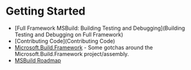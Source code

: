 # Getting Started

* [Full Framework MSBuild: Building Testing and Debugging](Building Testing and Debugging on Full Framework)
* [Contributing Code](Contributing Code)
* [Microsoft.Build.Framework](Microsoft.Build.Framework) - Some gotchas around the Microsoft.Build.Framework project/assembly.
* [MSBuild Roadmap](Roadmap)